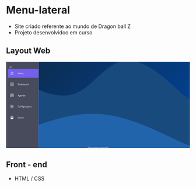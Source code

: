 # Menu-lateral
* Site criado referente ao mundo de Dragon ball Z  
* Projeto desenvolvidoo em curso
## Layout Web
![PRINT TELA DBZ](https://github.com/852Apache/Menu-lateral/blob/main/web_Barra_Menu_Lateral/img/Captura%20de%20tela.png)


## Front - end
* HTML / CSS
